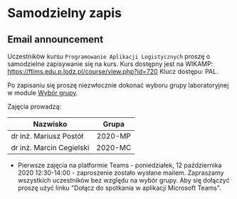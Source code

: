 # Samodzielny zapis

## Email announcement

Uczestników kursu `Programowanie Aplikacji Logistycznych` proszę o samodzielne zapisywanie się na kurs. Kurs dostępny jest na WIKAMP: https://ftims.edu.p.lodz.pl/course/view.php?id=720 Klucz dostępu: PAL.

Po zapisaniu się proszę niezwłocznie dokonać wyboru grupy laboratoryjnej w module [Wybór grupy](https://ftims.edu.p.lodz.pl/mod/choicegroup/view.php?id=80523).

Zajęcia prowadzą:

| Nazwisko                 |  Grupa  |
| ------------------------ | :-----: |
| dr inż. Mariusz Postół   | 2020-MP |
| dr inż. Marcin Cegielski | 2020-MC |

- Pierwsze zajęcia na platformie Teams - poniedziałek, 12 października 2020 12:30-14:00 - zaproszenie zostało wysłane mailem. Zapraszamy wszystkich uczestników bez względu na wybór grupy. Aby się dołączyć proszę użyć linku "Dołącz do spotkania w aplikacji Microsoft Teams".
